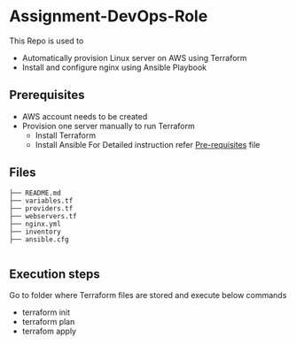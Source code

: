 # Assignment-DevOps-Role
This Repo is used to 
- Automatically provision Linux server on AWS using Terraform
- Install and configure nginx using Ansible Playbook

## Prerequisites
- AWS account needs to be created
- Provision one server manually to run Terraform 
     - Install Terraform
     - Install Ansible
  For Detailed instruction refer [Pre-requisites](https://github.com/chashakala/assignment-devops/blob/main/Pre-requisites/) file 
## Files 
```
├── README.md
├── variables.tf
├── providers.tf
├── webservers.tf
├── nginx.yml
├── inventory
├── ansible.cfg
    
 ```
 ## Execution steps
   Go to folder where Terraform files are stored and execute below commands
 - terraform init
 - terraform plan
 - terrafom apply
